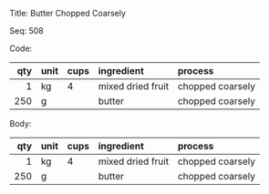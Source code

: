 Title:  Butter Chopped Coarsely

Seq:    508

Code:

|qty|unit|cups|ingredient|process|
|---:|:---|:---|:---|:---|
|1|kg|4|mixed dried fruit|chopped coarsely|
|250|g||butter|chopped coarsely|


Body:

|qty|unit|cups|ingredient|process|
|---:|:---|:---|:---|:---|
|1|kg|4|mixed dried fruit|chopped coarsely|
|250|g||butter|chopped coarsely|

